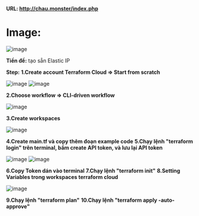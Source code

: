 **URL: http://chau.monster/index.php**

# Image: 

![image](https://user-images.githubusercontent.com/110970552/193982058-addd14ee-f0eb-4ccb-b6bb-ef6a63c8cd25.png)

**Tiền đề:** tạo sẵn Elastic IP

**Step:**
**1.Create account Terraform Cloud => Start from scratch**

![image](https://user-images.githubusercontent.com/110970552/193981402-5528185e-bde3-4133-8650-b2bcd4757a2d.png)
![image](https://user-images.githubusercontent.com/110970552/193981432-9aeb2cec-5fd9-42d3-8fd9-fc937d07a287.png)

**2.Choose workflow => CLI-driven workflow**

![image](https://user-images.githubusercontent.com/110970552/193981499-1c553203-b221-46d1-a00a-ab8eef9a3685.png)

**3.Create workspaces**

![image](https://user-images.githubusercontent.com/110970552/193981592-9e523835-60f6-40ff-beb7-a35435fbc0e1.png)

**4.Create main.tf và copy thêm đoạn example code**
**5.Chạy lệnh "terraform login" trên terminal, bấm create API token, và lưu lại API token**

![image](https://user-images.githubusercontent.com/110970552/193981670-d273cb35-7cec-4b6d-bcac-050eeebef552.png)
![image](https://user-images.githubusercontent.com/110970552/193981699-a694b9a7-6e1c-4a7d-b422-2e3f3986ccfc.png)

**6.Copy Token dán vào terminal**
**7.Chạy lệnh "terraform init"**
**8.Setting Variables trong workspaces terraform cloud**

![image](https://user-images.githubusercontent.com/110970552/193981972-f890e9c6-e717-48b4-841b-c6c00632e030.png)

**9.Chạy lệnh "terraform plan"**
**10.Chạy lệnh "terraform apply -auto-approve"**
